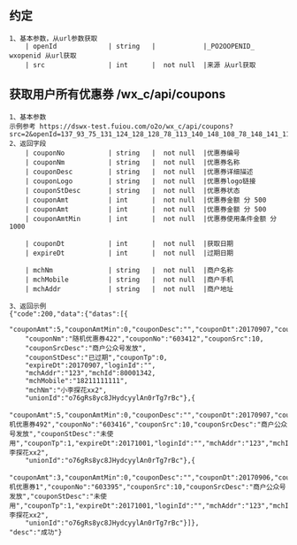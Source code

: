 ## 约定
    1、基本参数，从url参数获取
        | openId             | string   |            |_PO2OOPENID_ wxopenid 从url获取
        | src                | int      |  not null  |来源 从url获取
        
## 获取用户所有优惠券 /wx_c/api/coupons
    1、基本参数
    示例参考 https://dswx-test.fuiou.com/o2o/wx_c/api/coupons?src=2&openId=137_93_75_131_124_128_128_78_113_140_148_108_78_148_141_114_92_104_147_146_101_73_134_110_103_96_81_141_77_75_107_98_144_69_131_132_134_137_103_99_111_146_129_87_36_
    2、返回字段 
        | couponNo           | string   |  not null  |优惠券编号
        | couponNm           | string   |  not null  |优惠券名称
        | couponDesc         | string   |  not null  |优惠券详细描述
        | couponLogo         | string   |  not null  |优惠券logo链接
        | couponStDesc       | string   |  not null  |优惠券状态
        | couponAmt          | int      |  not null  |优惠券金额 分 500
        | couponAmt          | int      |  not null  |优惠券金额 分 500
        | couponAmtMin       | int      |  not null  |优惠券使用条件金额 分 1000  
        
        | couponDt           | int      |  not null  |获取日期        
        | expireDt           | int      |  not null  |过期日期 
        
        | mchNm              | string   |  not null  |商户名称
        | mchMobile          | string   |  not null  |商户手机
        | mchAddr            | string   |  not null  |商户地址
    
    3、返回示例
    {"code":200,"data":{"datas":[{
        "couponAmt":5,"couponAmtMin":0,"couponDesc":"","couponDt":20170907,"couponLogSt":2,"couponLogo":"","couponLogoTeam":"",
        "couponNm":"随机优惠券422","couponNo":"603412","couponSrc":10,
        "couponSrcDesc":"商户公众号发放",
        "couponStDesc":"已过期","couponTp":0,
        "expireDt":20170907,"loginId":"",
        "mchAddr":"123","mchId":80001342,
        "mchMobile":"18211111111",
        "mchNm":"小李探花xx2",
        "unionId":"o76gRs8yc8JHydcyylAn0rTg7rBc"},{
        "couponAmt":5,"couponAmtMin":0,"couponDesc":"","couponDt":20170907,"couponLogSt":0,"couponLogo":"","couponLogoTeam":"","couponNm":"随机优惠券492","couponNo":"603416","couponSrc":10,"couponSrcDesc":"商户公众号发放","couponStDesc":"未使用","couponTp":1,"expireDt":20171001,"loginId":"","mchAddr":"123","mchId":80001342,"mchMobile":"18211111111","mchNm":"小李探花xx2",
        "unionId":"o76gRs8yc8JHydcyylAn0rTg7rBc"},{
        "couponAmt":3,"couponAmtMin":0,"couponDesc":"","couponDt":20170906,"couponLogSt":0,"couponLogo":"","couponLogoTeam":"","couponNm":"随机优惠券1","couponNo":"603395","couponSrc":10,"couponSrcDesc":"商户公众号发放","couponStDesc":"未使用","couponTp":1,"expireDt":20171001,"loginId":"","mchAddr":"123","mchId":80001342,"mchMobile":"18211111111","mchNm":"小李探花xx2",
        "unionId":"o76gRs8yc8JHydcyylAn0rTg7rBc"}]},
    "desc":"成功"}
